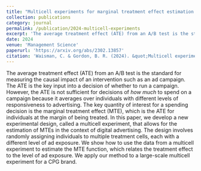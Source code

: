 ```yaml
---
title: "Multicell experiments for marginal treatment effect estimation of digital ads"
collection: publications
category: journal
permalink: /publication/2024-multicell-experiments
excerpt: 'The average treatment effect (ATE) from an A/B test is the standard for measuring the causal impact of an intervention such as an ad campaign.'
date: 2024
venue: 'Management Science'
paperurl: 'https://arxiv.org/abs/2302.13857'
citation: 'Waisman, C. & Gordon, B. R. (2024). &quot;Multicell experiments for marginal treatment effect estimation of digital ads.&quot; <i>Management Science</i>. (forthcoming).'
---
```


The average treatment effect (ATE) from an A/B test is the standard for measuring the causal impact of an intervention such as an ad campaign. The ATE is the key input into a decision of whether to run a campaign. However, the ATE is not sufficient for decisions of *how much* to spend on a campaign because it averages over individuals with different levels of responsiveness to advertising. The key quantity of interest for a spending decision is the marginal treatment effect (MTE), which is the ATE for individuals at the margin of being treated. In this paper, we develop a new experimental design, called a multicell experiment, that allows for the estimation of MTEs in the context of digital advertising. The design involves randomly assigning individuals to multiple treatment cells, each with a different level of ad exposure. We show how to use the data from a multicell experiment to estimate the MTE function, which relates the treatment effect to the level of ad exposure. We apply our method to a large-scale multicell experiment for a CPG brand.